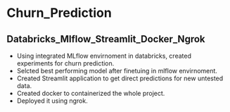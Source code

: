 # Churn_Prediction

## Databricks_Mlflow_Streamlit_Docker_Ngrok ##

- Using integrated MLflow envirnoment in databricks, created experiments for churn prediction.
- Selcted best performing model after finetuing in mlflow envirnoment.
- Created Streamlit application to get direct predictions for new untested data.
- Created docker to containerized the whole project.
- Deployed it using ngrok.
